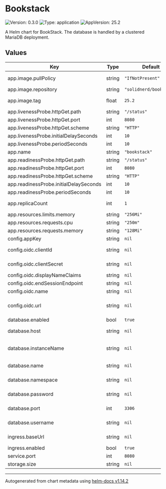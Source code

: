 # Bookstack

![Version: 0.3.0](https://img.shields.io/badge/Version-0.3.0-informational?style=flat-square) ![Type: application](https://img.shields.io/badge/Type-application-informational?style=flat-square) ![AppVersion: 25.2](https://img.shields.io/badge/AppVersion-25.2-informational?style=flat-square)

A Helm chart for BookStack. The database is handled by a clustered MariaDB deployment.

## Values

| Key | Type | Default | Description |
|-----|------|---------|-------------|
| app.image.pullPolicy | string | `"IfNotPresent"` | Image pull policy |
| app.image.repository | string | `"solidnerd/bookstack"` | App image |
| app.image.tag | float | `25.2` | Image version |
| app.livenessProbe.httpGet.path | string | `"/status"` |  |
| app.livenessProbe.httpGet.port | int | `8080` |  |
| app.livenessProbe.httpGet.scheme | string | `"HTTP"` |  |
| app.livenessProbe.initialDelaySeconds | int | `10` |  |
| app.livenessProbe.periodSeconds | int | `10` |  |
| app.name | string | `"bookstack"` | App name |
| app.readinessProbe.httpGet.path | string | `"/status"` |  |
| app.readinessProbe.httpGet.port | int | `8080` |  |
| app.readinessProbe.httpGet.scheme | string | `"HTTP"` |  |
| app.readinessProbe.initialDelaySeconds | int | `10` |  |
| app.readinessProbe.periodSeconds | int | `10` |  |
| app.replicaCount | int | `1` | Number of pods |
| app.resources.limits.memory | string | `"256Mi"` |  |
| app.resources.requests.cpu | string | `"250m"` |  |
| app.resources.requests.memory | string | `"128Mi"` |  |
| config.appKey | string | `nil` |  |
| config.oidc.clientId | string | `nil` | App client ID |
| config.oidc.clientSecret | string | `nil` | App client secret |
| config.oidc.displayNameClaims | string | `nil` |  |
| config.oidc.endSessionEndpoint | string | `nil` | Logout URL |
| config.oidc.name | string | `nil` | OIDC name |
| config.oidc.url | string | `nil` | OIDC endpoint URL |
| database.enabled | bool | `true` |  |
| database.host | string | `nil` | FQDN to database |
| database.instanceName | string | `nil` | Database deployment name |
| database.name | string | `nil` | Database name |
| database.namespace | string | `nil` | Database namespace |
| database.password | string | `nil` | Database password |
| database.port | int | `3306` | Database port |
| database.username | string | `nil` | Database user |
| ingress.baseUrl | string | `nil` | FQDN to application |
| ingress.enabled | bool | `true` |  |
| service.port | int | `8080` | App port |
| storage.size | string | `nil` |  |

----------------------------------------------
Autogenerated from chart metadata using [helm-docs v1.14.2](https://github.com/norwoodj/helm-docs/releases/v1.14.2)
